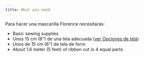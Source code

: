 ```yaml
---
title: What you need
---
```


Para hacer una mascarilla Florence necesitarás:

- Basic sewing supplies
- Unos 15 cm (6") de una tela adecuada ([ver Opciones de tela](/docs/patterns/florence/fabric/))
- Unos de 15 cm (6") de tela de forro
- About 1.6 meter (5 feet) of ribbon cut in 4 equal parts

